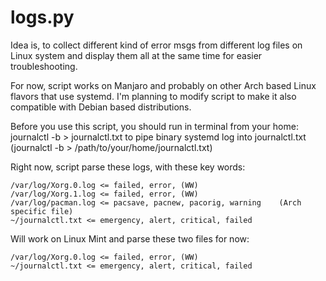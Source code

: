 # logs.py

Idea is, to collect different kind of error msgs from different log files on Linux system and display them all at the same time for easier troubleshooting.

For now, script works on Manjaro and probably on other Arch based Linux flavors that use systemd. I'm planning to modify script to make it also compatible with Debian based distributions. 

Before you use this script, you should run in terminal from your home: journalctl -b > journalctl.txt to pipe binary systemd log into journalctl.txt (journalctl -b > /path/to/your/home/journalctl.txt)

Right now, script parse these logs, with these key words:

    /var/log/Xorg.0.log <= failed, error, (WW)
    /var/log/Xorg.1.log <= failed, error, (WW)
    /var/log/pacman.log <= pacsave, pacnew, pacorig, warning    (Arch specific file)
    ~/journalctl.txt <= emergency, alert, critical, failed

Will work on Linux Mint and parse these two files for now:

    /var/log/Xorg.0.log <= failed, error, (WW)
    ~/journalctl.txt <= emergency, alert, critical, failed
